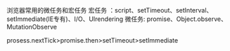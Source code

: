 
浏览器常用的微任务和宏任务
宏任务 ：script、setTimeout、setInterval、setImmediate(IE专有)、I/O、UIrendering
微任务: promise、Object.observe、MutationObserve

prosess.nextTick>promise.then>setTimeout>setImmediate